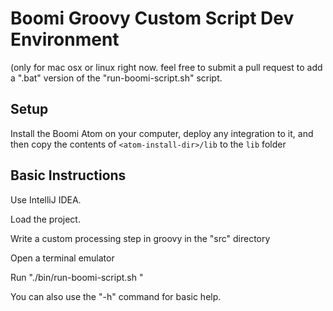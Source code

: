 Boomi Groovy Custom Script Dev Environment
===

(only for mac osx or linux right now. feel free to submit a pull request to add a ".bat" version of the "run-boomi-script.sh" script.

## Setup

Install the Boomi Atom on your computer, deploy any integration to it, and then copy the contents of `<atom-install-dir>/lib` to the `lib` folder

## Basic Instructions

Use IntelliJ IDEA.

Load the project.

Write a custom processing step in groovy in the "src" directory

Open a terminal emulator

Run "./bin/run-boomi-script.sh <path-to-your-custom-scripting-code>"

You can also use the "-h" command for basic help.

